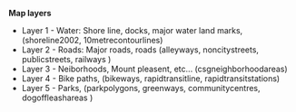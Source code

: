 
__Map layers__

- Layer 1 - Water: Shore line, docks, major water land marks, (shoreline2002, 10metrecontourlines)
- Layer 2 - Roads: Major roads, roads (alleyways, noncitystreets, publicstreets, railways )
- Layer 3 - Neiborhoods, Mount pleasent, etc... (csgneighborhoodareas) 
- Layer 4 - Bike paths, (bikeways, rapidtransitline, rapidtransitstations) 
- Layer 5 - Parks, (parkpolygons, greenways, communitycentres, dogoffleashareas ) 
